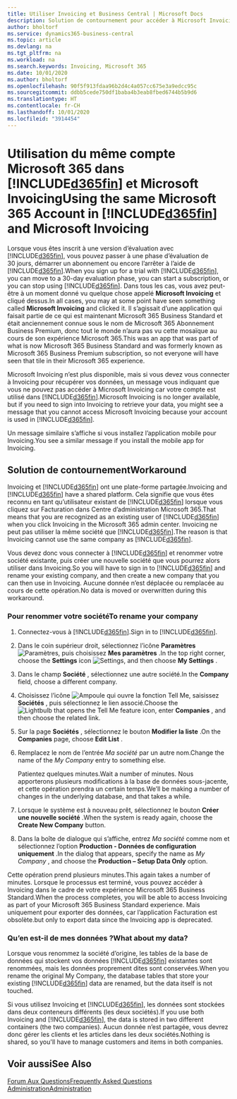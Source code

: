 ```yaml
---
title: Utiliser Invoicing et Business Central | Microsoft Docs
description: Solution de contournement pour accéder à Microsoft Invoicing lorsque vous vous êtes inscrit à Dynamics 365 Business Central.
author: bholtorf
ms.service: dynamics365-business-central
ms.topic: article
ms.devlang: na
ms.tgt_pltfrm: na
ms.workload: na
ms.search.keywords: Invoicing, Microsoft 365
ms.date: 10/01/2020
ms.author: bholtorf
ms.openlocfilehash: 90f5f913fdaa96b2d4c4a057cc675e3a9edcc95c
ms.sourcegitcommit: ddbb5cede750df1baba4b3eab8fbed6744b5b9d6
ms.translationtype: HT
ms.contentlocale: fr-CH
ms.lasthandoff: 10/01/2020
ms.locfileid: "3914454"
---
```

# <a name="using-the-same-microsoft-365-account-in-d365fin-and-microsoft-invoicing"></a><span data-ttu-id="d29f9-103">Utilisation du même compte Microsoft 365 dans [!INCLUDE[d365fin](includes/d365fin_long_md.md)] et Microsoft Invoicing</span><span class="sxs-lookup"><span data-stu-id="d29f9-103">Using the same Microsoft 365 Account in [!INCLUDE[d365fin](includes/d365fin_long_md.md)] and Microsoft Invoicing</span></span>
<span data-ttu-id="d29f9-104">Lorsque vous êtes inscrit à une version d’évaluation avec [!INCLUDE[d365fin](includes/d365fin_md.md)], vous pouvez passer à une phase d’évaluation de 30 jours, démarrer un abonnement ou encore l’arrêter à l’aide de [!INCLUDE[d365fin](includes/d365fin_md.md)].</span><span class="sxs-lookup"><span data-stu-id="d29f9-104">When you sign up for a trial with [!INCLUDE[d365fin](includes/d365fin_md.md)], you can move to a 30-day evaluation phase, you can start a subscription, or you can stop using [!INCLUDE[d365fin](includes/d365fin_md.md)].</span></span> <span data-ttu-id="d29f9-105">Dans tous les cas, vous avez peut-être à un moment donné vu quelque chose appelé **Microsoft Invoicing** et cliqué dessus.</span><span class="sxs-lookup"><span data-stu-id="d29f9-105">In all cases, you may at some point have seen something called **Microsoft Invoicing** and clicked it.</span></span> <span data-ttu-id="d29f9-106">Il s’agissait d’une application qui faisait partie de ce qui est maintenant Microsoft 365 Business Standard et était anciennement connue sous le nom de Microsoft 365 Abonnement Business Premium, donc tout le monde n’aura pas vu cette mosaïque au cours de son expérience Microsoft 365.</span><span class="sxs-lookup"><span data-stu-id="d29f9-106">This was an app that was part of what is now Microsoft 365 Business Standard and was formerly known as Microsoft 365 Business Premium subscription, so not everyone will have seen that tile in their Microsoft 365 experience.</span></span>  

<span data-ttu-id="d29f9-107">Microsoft Invoicing n’est plus disponible, mais si vous devez vous connecter à Invoicing pour récupérer vos données, un message vous indiquant que vous ne pouvez pas accéder à Microsoft Invoicing car votre compte est utilisé dans [!INCLUDE[d365fin](includes/d365fin_md.md)].</span><span class="sxs-lookup"><span data-stu-id="d29f9-107">Microsoft Invoicing is no longer available, but if you need to sign into Invoicing to retrieve your data, you might see a message that you cannot access Microsoft Invoicing because your account is used in [!INCLUDE[d365fin](includes/d365fin_md.md)].</span></span>  

<span data-ttu-id="d29f9-108">Un message similaire s’affiche si vous installez l’application mobile pour Invoicing.</span><span class="sxs-lookup"><span data-stu-id="d29f9-108">You see a similar message if you install the mobile app for Invoicing.</span></span>  

## <a name="workaround"></a><span data-ttu-id="d29f9-109">Solution de contournement</span><span class="sxs-lookup"><span data-stu-id="d29f9-109">Workaround</span></span>
<span data-ttu-id="d29f9-110">Invoicing et [!INCLUDE[d365fin](includes/d365fin_md.md)] ont une plate-forme partagée.</span><span class="sxs-lookup"><span data-stu-id="d29f9-110">Invoicing and [!INCLUDE[d365fin](includes/d365fin_md.md)] have a shared platform.</span></span> <span data-ttu-id="d29f9-111">Cela signifie que vous êtes reconnu en tant qu’utilisateur existant de [!INCLUDE[d365fin](includes/d365fin_md.md)] lorsque vous cliquez sur Facturation dans Centre d’administration Microsoft 365.</span><span class="sxs-lookup"><span data-stu-id="d29f9-111">That means that you are recognized as an existing user of [!INCLUDE[d365fin](includes/d365fin_md.md)] when you click Invoicing in the Microsoft 365 admin center.</span></span> <span data-ttu-id="d29f9-112">Invoicing ne peut pas utiliser la même société que [!INCLUDE[d365fin](includes/d365fin_md.md)].</span><span class="sxs-lookup"><span data-stu-id="d29f9-112">The reason is that Invoicing cannot use the same company as [!INCLUDE[d365fin](includes/d365fin_md.md)].</span></span>  

<span data-ttu-id="d29f9-113">Vous devez donc vous connecter à [!INCLUDE[d365fin](includes/d365fin_md.md)] et renommer votre société existante, puis créer une nouvelle société que vous pourrez alors utiliser dans Invoicing.</span><span class="sxs-lookup"><span data-stu-id="d29f9-113">So you will have to sign in to [!INCLUDE[d365fin](includes/d365fin_md.md)] and rename your existing company, and then create a new company that you can then use in Invoicing.</span></span> <span data-ttu-id="d29f9-114">Aucune donnée n’est déplacée ou remplacée au cours de cette opération.</span><span class="sxs-lookup"><span data-stu-id="d29f9-114">No data is moved or overwritten during this workaround.</span></span>

### <a name="to-rename-your-company"></a><span data-ttu-id="d29f9-115">Pour renommer votre société</span><span class="sxs-lookup"><span data-stu-id="d29f9-115">To rename your company</span></span>
1. <span data-ttu-id="d29f9-116">Connectez-vous à [!INCLUDE[d365fin](includes/d365fin_md.md)].</span><span class="sxs-lookup"><span data-stu-id="d29f9-116">Sign in to [!INCLUDE[d365fin](includes/d365fin_md.md)].</span></span>
2. <span data-ttu-id="d29f9-117">Dans le coin supérieur droit, sélectionnez l’icône **Paramètres** ![Paramètres](media/ui-experience/settings_icon_small.png "Icône Paramètres du tableau de bord"), puis choisissez **Mes paramètres** .</span><span class="sxs-lookup"><span data-stu-id="d29f9-117">In the top right corner, choose the **Settings** icon ![Settings](media/ui-experience/settings_icon_small.png "Settings icon for role center"), and then choose **My Settings** .</span></span>
3. <span data-ttu-id="d29f9-118">Dans le champ **Société** , sélectionnez une autre société.</span><span class="sxs-lookup"><span data-stu-id="d29f9-118">In the **Company** field, choose a different company.</span></span>
4. <span data-ttu-id="d29f9-119">Choisissez l’icône ![Ampoule qui ouvre la fonction Tell Me](media/ui-search/search_small.png "Dites-moi ce que vous voulez faire"), saisissez **Sociétés** , puis sélectionnez le lien associé.</span><span class="sxs-lookup"><span data-stu-id="d29f9-119">Choose the ![Lightbulb that opens the Tell Me feature](media/ui-search/search_small.png "Tell me what you want to do") icon, enter **Companies** , and then choose the related link.</span></span>  
5. <span data-ttu-id="d29f9-120">Sur la page **Sociétés** , sélectionnez le bouton **Modifier la liste** .</span><span class="sxs-lookup"><span data-stu-id="d29f9-120">On the **Companies** page, choose **Edit List** .</span></span>  
6. <span data-ttu-id="d29f9-121">Remplacez le nom de l’entrée *Ma société* par un autre nom.</span><span class="sxs-lookup"><span data-stu-id="d29f9-121">Change the name of the *My Company* entry to something else.</span></span>  

    <span data-ttu-id="d29f9-122">Patientez quelques minutes.</span><span class="sxs-lookup"><span data-stu-id="d29f9-122">Wait a number of minutes.</span></span> <span data-ttu-id="d29f9-123">Nous apporterons plusieurs modifications à la base de données sous-jacente, et cette opération prendra un certain temps.</span><span class="sxs-lookup"><span data-stu-id="d29f9-123">We’ll be making a number of changes in the underlying database, and that takes a while.</span></span>
7.  <span data-ttu-id="d29f9-124">Lorsque le système est à nouveau prêt, sélectionnez le bouton **Créer une nouvelle société** .</span><span class="sxs-lookup"><span data-stu-id="d29f9-124">When the system is ready again, choose the **Create New Company** button.</span></span>  
8.  <span data-ttu-id="d29f9-125">Dans la boîte de dialogue qui s’affiche, entrez *Ma société* comme nom et sélectionnez l’option **Production - Données de configuration uniquement** .</span><span class="sxs-lookup"><span data-stu-id="d29f9-125">In the dialog that appears, specify the name as *My Company* , and choose the **Production – Setup Data Only** option.</span></span>  

<span data-ttu-id="d29f9-126">Cette opération prend plusieurs minutes.</span><span class="sxs-lookup"><span data-stu-id="d29f9-126">This again takes a number of minutes.</span></span> <span data-ttu-id="d29f9-127">Lorsque le processus est terminé, vous pouvez accéder à Invoicing dans le cadre de votre expérience Microsoft 365 Business Standard.</span><span class="sxs-lookup"><span data-stu-id="d29f9-127">When the process completes, you will be able to access Invoicing as part of your Microsoft 365 Business Standard experience.</span></span> <span data-ttu-id="d29f9-128">Mais uniquement pour exporter des données, car l’application Facturation est obsolète.</span><span class="sxs-lookup"><span data-stu-id="d29f9-128">but only to export data since the Invoicing app is deprecated.</span></span>  

### <a name="what-about-my-data"></a><span data-ttu-id="d29f9-129">Qu’en est-il de mes données ?</span><span class="sxs-lookup"><span data-stu-id="d29f9-129">What about my data?</span></span>
<span data-ttu-id="d29f9-130">Lorsque vous renommez la société d’origine, les tables de la base de données qui stockent vos données [!INCLUDE[d365fin](includes/d365fin_md.md)] existantes sont renommées, mais les données proprement dites sont conservées.</span><span class="sxs-lookup"><span data-stu-id="d29f9-130">When you rename the original My Company, the database tables that store your existing [!INCLUDE[d365fin](includes/d365fin_md.md)] data are renamed, but the data itself is not touched.</span></span>  

<span data-ttu-id="d29f9-131">Si vous utilisez Invoicing et [!INCLUDE[d365fin](includes/d365fin_md.md)], les données sont stockées dans deux conteneurs différents (les deux sociétés).</span><span class="sxs-lookup"><span data-stu-id="d29f9-131">If you use both Invoicing and [!INCLUDE[d365fin](includes/d365fin_md.md)], the data is stored in two different containers (the two companies).</span></span> <span data-ttu-id="d29f9-132">Aucun donnée n’est partagée, vous devrez donc gérer les clients et les articles dans les deux sociétés.</span><span class="sxs-lookup"><span data-stu-id="d29f9-132">Nothing is shared, so you'll have to manage customers and items in both companies.</span></span>  

## <a name="see-also"></a><span data-ttu-id="d29f9-133">Voir aussi</span><span class="sxs-lookup"><span data-stu-id="d29f9-133">See Also</span></span>
[<span data-ttu-id="d29f9-134">Forum Aux Questions</span><span class="sxs-lookup"><span data-stu-id="d29f9-134">Frequently Asked Questions</span></span>](across-faq.md)  
[<span data-ttu-id="d29f9-135">Administration</span><span class="sxs-lookup"><span data-stu-id="d29f9-135">Administration</span></span>](admin-setup-and-administration.md)  
